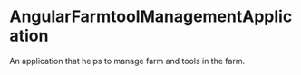 # AngularFarmtoolManagementApplication
An application that helps to manage farm and tools in the farm.
